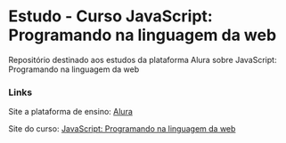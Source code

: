 # Estudo - Curso JavaScript: Programando na linguagem da web
Repositório destinado aos estudos da plataforma Alura sobre JavaScript: Programando na linguagem da web

### Links
Site a plataforma de ensino: [Alura](https://www.alura.com.br/)

Site do curso: [JavaScript: Programando na linguagem da web](https://cursos.alura.com.br/course/a-linguagem-javascript)

